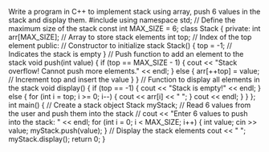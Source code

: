 Write a program in C++ to implement stack using array, push 6 values in the stack and display them.
#include <iostream>
using namespace std;
// Define the maximum size of the stack
const int MAX_SIZE = 6;
class Stack {
private:
    int arr[MAX_SIZE]; // Array to store stack elements
    int top; // Index of the top element
public:
    // Constructor to initialize stack
    Stack() {
        top = -1; // Indicates the stack is empty
    }
 // Push function to add an element to the stack
    void push(int value) {
        if (top == MAX_SIZE - 1) {
            cout << "Stack overflow! Cannot push more elements." << endl;
        } else {
            arr[++top] = value; // Increment top and insert the value
        }
    }
 // Function to display all elements in the stack
    void display() {
        if (top == -1) {
            cout << "Stack is empty!" << endl;
        } else {
            for (int i = top; i >= 0; i--) {
                cout << arr[i] << " ";
            }
            cout << endl;
        }
    }
};
int main() {
    // Create a stack object
    Stack myStack;
// Read 6 values from the user and push them into the stack
    // cout << "Enter 6 values to push into the stack: " << endl;
    for (int i = 0; i < MAX_SIZE; i++) {
        int value;
        cin >> value;
        myStack.push(value);
    }
 // Display the stack elements
    cout << " ";
    myStack.display();
 return 0;
}
